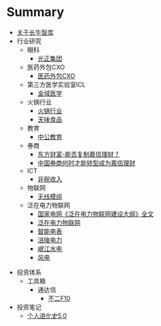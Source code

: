 # Summary

* [关于长牛智库](README.md)
* 行业研究
  - 眼科
    - [光正集团](行业研究\眼科\光正集团.md)
  - 医药外包CXO
    - [医药外包CXO](行业研究\医药外包\医药外包CRO-CMO-CDMO.md)
  * 第三方医学实验室ICL
    * [金域医学](行业研究\第三方医学实验室ICL\金域医学\金域医学.md)
  - 火锅行业
    - [火锅行业](行业研究\火锅行业\火锅行业.md)
    - [天味食品](行业研究\火锅行业\天味食品.md)
  - 教育
    - [中公教育](行业研究\教育\中公教育.md)
  - 券商
    - [东方财富-能否复制嘉信理财？](行业研究\券商\东方财富-能否复制嘉信理财.md)
    - [中国券商何时才能转型成为嘉信理财](行业研究\券商\中国券商何时才能转型成为嘉信理财.md)
  - ICT
    - [非税收入](行业研究\ICT\非税收入信息化\非税收入信息化.md)
  - 物联网
    - [无线模组](行业研究\物联网\无线模组.md)
  - 泛在电力物联网
    - [国家电网《泛在电力物联网建设大纲》全文](行业研究\泛在电力物联网\国家电网《泛在电力物联网建设大纲》全文.md)
    - [泛在电力物联网](行业研究\泛在电力物联网\泛在电力物联网.md)
    - [智能电表](行业研究\泛在电力物联网\智能电表.md)
    - [涪陵电力](行业研究\泛在电力物联网\涪陵电力.md)
    - [岷江水电](行业研究\泛在电力物联网\岷江水电.md)
    - [风电](行业研究\泛在电力物联网\风电.md)
- 投资体系
  - 工具箱
    - 通达信
      - [不二F10](投资体系\工具箱\通达信\不二F10.md)
- 投资笔记
  - [个人进化史5.0](投资笔记\个人进化史5.0.md)
